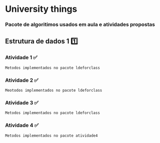 # University things
### Pacote de algoritimos usados em aula e atividades propostas 

## Estrutura de dados 1 1️⃣
### Atividade 1 ✅
    Metodos implementados no pacote ldeforclass
### Atividade 2 ✅
    Meotodos implementados no pacote ldeforclass
### Atividade 3 ✅
    Metodos implementados no pacote ldeforclass
### Atividade 4 ✅
    Metodos implementados no pacote atividade4
